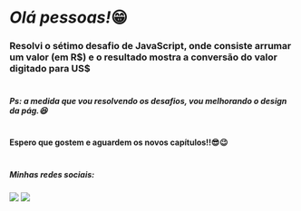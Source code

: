 ## <h1><em>Olá pessoas!</em>😁</h1> 


<h3>Resolvi o <strong>sétimo</strong> desafio de JavaScript, onde consiste arrumar um valor (em R$) e o resultado mostra a conversão do valor digitado para US$</h3>



#


<h5>Ps: a medida que vou resolvendo os desafios, vou melhorando o design da pág.😆</h5>

# 

<h4>Espero que gostem e aguardem os novos capítulos!!😎😉</h4>

#

<h5> Minhas redes sociais:</h5>  
    <div> 
        <a href=https://www.instagram.com/pedrorochaducks target="_blank"><img src="https://img.shields.io/badge/-Instagram-%23E4405F?style=for-the-badge&logo=instagram&logoColor=white" target="_blank"></a>
        <a href="https://www.linkedin.com/in/pedrohrocha16" target="_blank"><img src="https://img.shields.io/badge/-LinkedIn-%230077B5?style=for-the-badge&logo=linkedin&logoColor=white" target="_blank"></a> 
    </div>
